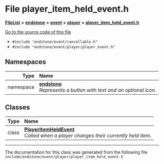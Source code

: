 

# File player\_item\_held\_event.h



[**FileList**](files.md) **>** [**endstone**](dir_6cf277b678674f97c7a2b6b3b2447b33.md) **>** [**event**](dir_f1d783c0ad83ee143d16e768ebca51c8.md) **>** [**player**](dir_7c05c37b25e9c9eccd9c63c2d313ba28.md) **>** [**player\_item\_held\_event.h**](player__item__held__event_8h.md)

[Go to the source code of this file](player__item__held__event_8h_source.md)



* `#include "endstone/event/cancellable.h"`
* `#include "endstone/event/player/player_event.h"`













## Namespaces

| Type | Name |
| ---: | :--- |
| namespace | [**endstone**](namespaceendstone.md) <br>_Represents a button with text and an optional icon._  |


## Classes

| Type | Name |
| ---: | :--- |
| class | [**PlayerItemHeldEvent**](classendstone_1_1PlayerItemHeldEvent.md) <br>_Called when a player changes their currently held item._  |



















































------------------------------
The documentation for this class was generated from the following file `include/endstone/event/player/player_item_held_event.h`

